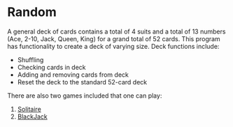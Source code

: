 # Random

A general deck of cards contains a total of 4 suits and a total of 13 numbers (Ace, 2-10, Jack, Queen, King) for a grand total of 52 cards. This program has functionality to create a deck of varying size. Deck functions include:
- Shuffling
- Checking cards in deck
- Adding and removing cards from deck
- Reset the deck to the standard 52-card deck

There are also two games included that one can play:
1. [Solitaire](https://bicyclecards.com/how-to-play/solitaire/ "How to play Solitaire")
2. [BlackJack](https://www.blackjack.org/blackjack-rules/ "How to play BlackJack")
